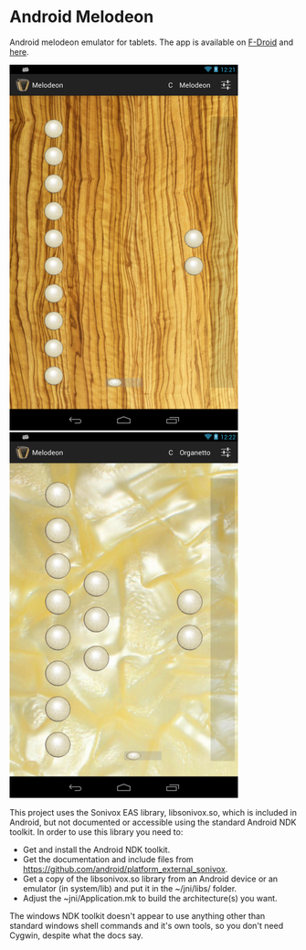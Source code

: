 Android Melodeon
================
Android melodeon emulator for tablets. The app is available on [F-Droid](https://f-droid.org/repository/browse/?fdid=org.billthefarmer.melodeon)
and [here](https://github.com/billthefarmer/melodeon/releases).

![](https://github.com/billthefarmer/billthefarmer.github.io/raw/master/images/Melodeon.png)
&nbsp;
![](https://github.com/billthefarmer/billthefarmer.github.io/raw/master/images/Melodeon-organetto.png)

This project uses the Sonivox EAS library, libsonivox.so, which is included in Android, but not documented or accessible using the standard Android NDK toolkit. In order to use this library you need to:

  * Get and install the Android NDK toolkit.
  * Get the documentation and include files from https://github.com/android/platform_external_sonivox.
  * Get a copy of the libsonivox.so library from an Android device or an emulator (in system/lib) and put it in the ~/jni/libs/<arch> folder.
  * Adjust the ~jni/Application.mk to build the architecture(s) you want.

The windows NDK toolkit doesn't appear to use anything other than standard windows shell commands and it's own tools, so you don't need Cygwin, despite what the docs say.

